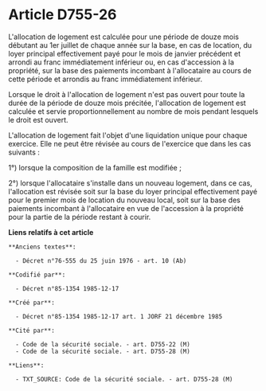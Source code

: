# Article D755-26

L'allocation de logement est calculée pour une période de douze mois débutant au 1er juillet de chaque année sur la base, en
cas de location, du loyer principal effectivement payé pour le mois de janvier précédent et arrondi au franc immédiatement
inférieur ou, en cas d'accession à la propriété, sur la base des paiements incombant à l'allocataire au cours de cette
période et arrondis au franc immédiatement inférieur. 

Lorsque le droit à l'allocation de logement n'est pas ouvert pour toute la durée de la période de douze mois précitée,
l'allocation de logement est calculée et servie proportionnellement au nombre de mois pendant lesquels le droit est ouvert. 

L'allocation de logement fait l'objet d'une liquidation unique pour chaque exercice. Elle ne peut être révisée au cours de
l'exercice que dans les cas suivants : 

1°) lorsque la composition de la famille est modifiée ; 

2°) lorsque l'allocataire s'installe dans un nouveau logement, dans ce cas, l'allocation est révisée soit sur la base du
loyer principal effectivement payé pour le premier mois de location du nouveau local, soit sur la base des paiements
incombant à l'allocataire en vue de l'accession à la propriété pour la partie de la période restant à courir.

**Liens relatifs à cet article**

	**Anciens textes**:

	  - Décret n°76-555 du 25 juin 1976 - art. 10 (Ab)

	**Codifié par**:

	  - Décret n°85-1354 1985-12-17

	**Créé par**:

	  - Décret n°85-1354 1985-12-17 art. 1 JORF 21 décembre 1985

	**Cité par**:

	  - Code de la sécurité sociale. - art. D755-22 (M)
	  - Code de la sécurité sociale. - art. D755-28 (M)

	**Liens**:

	  - TXT_SOURCE: Code de la sécurité sociale. - art. D755-28 (M)
